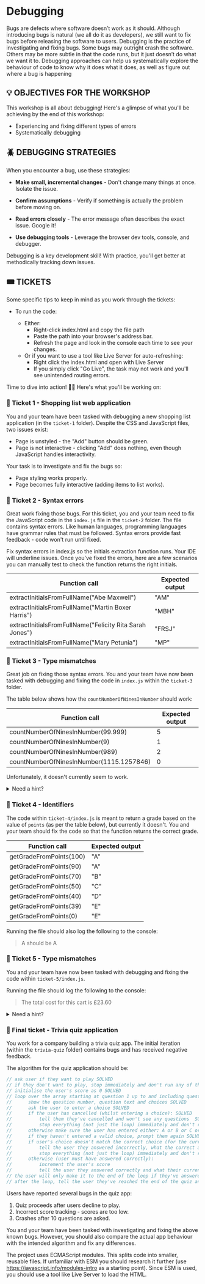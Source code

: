 # Debugging

Bugs are defects where software doesn’t work as it should. Although introducing bugs is natural (we all do it as developers), we still want to fix bugs before releasing the software to users. Debugging is the practice of investigating and fixing bugs. Some bugs may outright crash the software. Others may be more subtle in that the code runs, but it just doesn’t do what we want it to. Debugging approaches can help us systematically explore the behaviour of code to know why it does what it does, as well as figure out where a bug is happening

## 💡 OBJECTIVES FOR THE WORKSHOP

This workshop is all about debugging! Here's a glimpse of what you'll be achieving by the end of this workshop:

- Experiencing and fixing different types of errors
- Systematically debugging

## 🪲 DEBUGGING STRATEGIES

When you encounter a bug, use these strategies:

- **Make small, incremental changes** - Don't change many things at once. Isolate the issue.

- **Confirm assumptions** - Verify if something is actually the problem before moving on.

- **Read errors closely** - The error message often describes the exact issue. Google it! 

- **Use debugging tools** - Leverage the browser dev tools, console, and debugger.

Debugging is a key development skill! With practice, you'll get better at methodically tracking down issues.

## 🎟️ TICKETS

Some specific tips to keep in mind as you work through the tickets:

- To run the code:

  - Either:
    - Right-click index.html and copy the file path
    - Paste the path into your browser's address bar.
    - Refresh the page and look in the console each time to see your changes.
  - Or if you want to use a tool like Live Server for auto-refreshing:
    - Right click the index.html and open with Live Server
    - If you simply click "Go Live", the task may not work and you'll see unintended routing errors.

Time to dive into action! 🏊‍♂️ Here's what you'll be working on:

### 🎫 Ticket 1 - Shopping list web application

You and your team have been tasked with debugging a new shopping list application (in the `ticket-1` folder). Despite the CSS and JavaScript files, two issues exist:

- Page is unstyled - the "Add" button should be green.
- Page is not interactive - clicking "Add" does nothing, even though JavaScript handles interactivity.

Your task is to investigate and fix the bugs so:

- Page styling works properly.
- Page becomes fully interactive (adding items to list works).

### 🎫 Ticket 2 - Syntax errors

Great work fixing those bugs. For this ticket, you and your team need to fix the JavaScript code in the `index.js` file in the `ticket-2` folder. The file contains syntax errors. Like human languages, programming languages have grammar rules that must be followed. Syntax errors provide fast feedback - code won't run until fixed.

Fix syntax errors in index.js so the initials extraction function runs. Your IDE will underline issues. Once you've fixed the errors, here are a few scenarios you can manually test to check the function returns the right initials.

| Function call                                            | Expected output |
| -------------------------------------------------------- | --------------- |
| extractInitialsFromFullName("Abe Maxwell")               | "AM"            |
| extractInitialsFromFullName("Martin Boxer Harris")       | "MBH"           |
| extractInitialsFromFullName("Felicity Rita Sarah Jones") | "FRSJ"          |
| extractInitialsFromFullName("Mary Petunia")              | "MP"            |

### 🎫 Ticket 3 - Type mismatches

Great job on fixing those syntax errors. You and your team have now been tasked with debugging and fixing the code in `index.js` within the `ticket-3` folder.

The table below shows how the `countNumberOfNinesInNumber` should work:

| Function call                            | Expected output |
| ---------------------------------------- | --------------- |
| countNumberOfNinesInNumber(99.999)       | 5               |
| countNumberOfNinesInNumber(9)            | 1               |
| countNumberOfNinesInNumber(989)          | 2               |
| countNumberOfNinesInNumber(1115.1257846) | 0               |

Unfortunately, it doesn't currently seem to work.

<details>
 <summary>Need a hint?</summary>
    How could you check if the for loop is running and how many iterations it completes before ending?
</details>

### 🎫 Ticket 4 - Identifiers

The code within `ticket-4/index.js` is meant to return a grade based on the value of `points` (as per the table below), but currently it doesn't. You and your team should fix the code so that the function returns the correct grade.

| Function call           | Expected output |
| ----------------------- | --------------- |
| getGradeFromPoints(100) | "A"             |
| getGradeFromPoints(90)  | "A"             |
| getGradeFromPoints(70)  | "B"             |
| getGradeFromPoints(50)  | "C"             |
| getGradeFromPoints(40)  | "D"             |
| getGradeFromPoints(39)  | "E"             |
| getGradeFromPoints(0)   | "E"             |

Running the file should also log the following to the console:

> A should be A

### 🎫 Ticket 5 - Type mismatches

You and your team have now been tasked with debugging and fixing the code within `ticket-5/index.js`.

Running the file should log the following to the console:

> The total cost for this cart is £23.60

<details>
 <summary>Need a hint?</summary>
    One of JavaScript's flexible behaviours is that accessing a non-existent property on an object simply evaluates to undefined. However, this lenient behaviour does not apply when trying to access a property on an undefined or null value (instead JavaScript throws an error, which by default would cause the software to crash).
</details>

### 🎫 Final ticket - Trivia quiz application

You work for a company building a trivia quiz app. The initial iteration (within the `trivia-quiz` folder) contains bugs and has received negative feedback.

The algorithm for the quiz application should be:

```js
// ask user if they want to play SOLVED
// if they don't want to play, stop immediately and don't run any of the steps below. SOLVED
// initialise the user's score as 0 SOLVED
// loop over the array starting at question 1 up to and including question 10. for each question:
//      show the question number, question text and choices SOLVED
//      ask the user to enter a choice SOLVED
//      if the user has cancelled (whilst entering a choice): SOLVED
//          tell them they've cancelled and won't see any questions  SOLVED
//          stop everything (not just the loop) immediately and don't run any more steps  SOLVED
//      otherwise make sure the user has entered either: A or B or C or D or a or b or c or d SOLVED
//      if they haven't entered a valid choice, prompt them again SOLVED
//      if user's choice doesn't match the correct choice (for the current question): SOLVED
//          tell the user they answered incorrectly, what the correct answer was and what their score is
//          stop everything (not just the loop) immediately and don't run any more steps SOLVED
//      otherwise (user must have answered correctly):
//          increment the user's score
//          tell the user they answered correctly and what their current score is SOLVED
// the user will only make it to the end of the loop if they've answered all 10 questions. SOLVED
// after the loop, tell the user they've reached the end of the quiz and what their score is. SOLVED
```

Users have reported several bugs in the quiz app:

1. Quiz proceeds after users decline to play.
2. Incorrect score tracking - scores are too low.
3. Crashes after 10 questions are asked.

You and your team have been tasked with investigating and fixing the above known bugs. However, you should also compare the actual app behaviour with the intended algorithm and fix any differences.

The project uses ECMAScript modules. This splits code into smaller, reusable files. If unfamiliar with ESM you should research it further (use https://javascript.info/modules-intro as a starting point). Since ESM is used, you should use a tool like Live Server to load the HTML.
